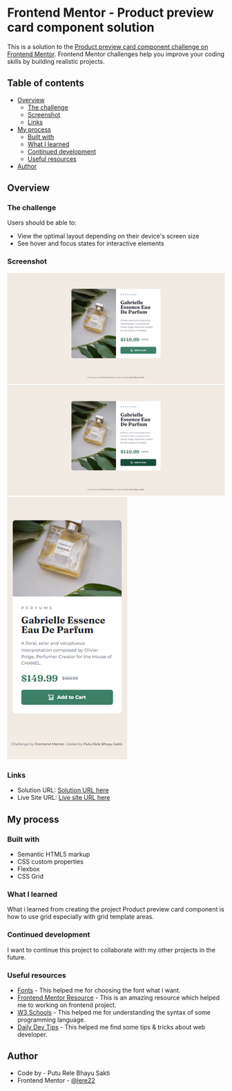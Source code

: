 # Frontend Mentor - Product preview card component solution

This is a solution to the [Product preview card component challenge on Frontend Mentor](https://www.frontendmentor.io/challenges/product-preview-card-component-GO7UmttRfa). Frontend Mentor challenges help you improve your coding skills by building realistic projects.

## Table of contents

- [Overview](#overview)
  - [The challenge](#the-challenge)
  - [Screenshot](#screenshot)
  - [Links](#links)
- [My process](#my-process)
  - [Built with](#built-with)
  - [What I learned](#what-i-learned)
  - [Continued development](#continued-development)
  - [Useful resources](#useful-resources)
- [Author](#author)

## Overview

### The challenge

Users should be able to:

- View the optimal layout depending on their device's screen size
- See hover and focus states for interactive elements

### Screenshot

![Desktop Design](./screenshot/desktop-design.png)
![Active State Design](./screenshot/active-states.png)
![Mobile Design](./screenshot/mobile-design.png)

### Links

- Solution URL: [Solution URL here](https://www.frontendmentor.io/solutions/product-preview-card-component-using-css-grid-and-flexbox-B4PfEvGhkf)
- Live Site URL: [Live site URL here](https://lere22.github.io/product-preview-card-component/)

## My process

### Built with

- Semantic HTML5 markup
- CSS custom properties
- Flexbox
- CSS Grid

### What I learned

What i learned from creating the project Product preview card component is how to use grid especially with grid template areas.

### Continued development

I want to continue this project to collaborate with my other projects in the future.

### Useful resources

- [Fonts](https://fonts.google.com/) - This helped me for choosing the font what i want.
- [Frontend Mentor Resource](https://www.frontendmentor.io/resources) - This is an amazing resource which helped me to working on frontend project.
- [W3 Schools](https://www.w3schools.com/) - This helped me for understanding the syntax of some programming language.
- [Daily Dev Tips](https://daily-dev-tips.com/) - This helped me find some tips & tricks about web developer.

## Author

- Code by - Putu Rele Bhayu Sakti
- Frontend Mentor - [@lere22](https://www.frontendmentor.io/profile/lere22)
